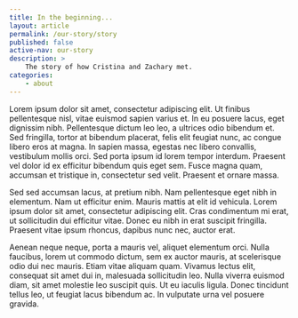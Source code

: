 ```yaml
---
title: In the beginning...
layout: article
permalink: /our-story/story
published: false
active-nav: our-story
description: >
    The story of how Cristina and Zachary met.
categories:
    - about
---
```

Lorem ipsum dolor sit amet, consectetur adipiscing elit. Ut finibus
pellentesque nisl, vitae euismod sapien varius et. In eu posuere lacus, eget
dignissim nibh. Pellentesque dictum leo leo, a ultrices odio bibendum et. Sed
fringilla, tortor at bibendum placerat, felis elit feugiat nunc, ac congue
libero eros at magna. In sapien massa, egestas nec libero convallis, vestibulum
mollis orci. Sed porta ipsum id lorem tempor interdum. Praesent vel dolor id ex
efficitur bibendum quis eget sem. Fusce magna quam, accumsan et tristique in,
consectetur sed velit. Praesent et ornare massa.

Sed sed accumsan lacus, at pretium nibh. Nam pellentesque eget nibh in
elementum. Nam ut efficitur enim. Mauris mattis at elit id vehicula. Lorem
ipsum dolor sit amet, consectetur adipiscing elit. Cras condimentum mi erat,
ut sollicitudin dui efficitur vitae. Donec eu nibh in erat suscipit fringilla.
Praesent vitae ipsum rhoncus, dapibus nunc nec, auctor erat.

Aenean neque neque, porta a mauris vel, aliquet elementum orci. Nulla faucibus,
lorem ut commodo dictum, sem ex auctor mauris, at scelerisque odio dui nec
mauris. Etiam vitae aliquam quam. Vivamus lectus elit, consequat sit amet dui
in, malesuada sollicitudin leo. Nulla viverra euismod diam, sit amet molestie
leo suscipit quis. Ut eu iaculis ligula. Donec tincidunt tellus leo, ut feugiat
lacus bibendum ac. In vulputate urna vel posuere gravida.
